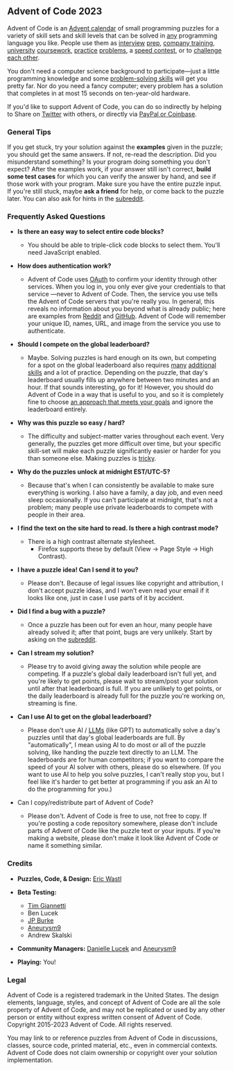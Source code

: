 [](#advent-of-code-2023)Advent of Code 2023
---
Advent of Code is an [Advent calendar](https://en.wikipedia.org/wiki/Advent_calendar)
of small programming puzzles for a variety of skill sets and skill levels that can be solved
in [any](https://github.com/search?q=advent+of+code) programming language you like. 
People use them as 
[interview](https://y3l2n.com/2018/05/09/interview-prep-advent-of-code/)
[prep](https://twitter.com/dznqbit/status/1037607793144938497),
[company training](https://twitter.com/pgoultiaev/status/950805811583963137),
[university](https://gitlab.com/imhoffman/fa19b4-mat3006/wikis/home)
[coursework](https://gribblelab.org/teaching/scicomp2021/index.html),
[practice](https://twitter.com/mrdanielklein/status/936267621468483584)
[problems](https://comp215.blogs.rice.edu/),
a [speed contest](https://adventofcode.com/leaderboard),
or to [challenge each other](https://www.reddit.com/r/adventofcode/search?q=flair%3Aupping&restrict_sr=on).

You don't need a computer science background
to participate—just a little programming knowledge and some 
[problem-solving skills](https://www.reddit.com/r/adventofcode/comments/7kd8jt/what_would_you_say_are_the_minimal_skills_for/dre0uu3/)
will get you pretty far. 
Nor do you need a fancy computer;
every problem has a solution that completes in at most 15 seconds on ten-year-old hardware.

If you'd like to support Advent of Code, 
you can do so indirectly
by helping
to Share on [Twitter](https://twitter.com/intent/tweet?text=Daily+programming+puzzles+at+Advent+of+Code&url=https%3A%2F%2Fadventofcode%2Ecom%2F&related=ericwastl&hashtags=AdventOfCode)
with others, or directly via [PayPal or Coinbase](https://adventofcode.com/2023/support).

### [](#general-tips)General Tips
If you get stuck, try your solution against the **examples** given in the puzzle;
you should get the same answers. 
If not, re-read the description. 
Did you misunderstand something?
Is your program doing something you don't expect?
After the examples work, if your answer still isn't correct,
**build some test cases** for which you can verify the answer by hand,
and see if those work with your program. 
Make sure you have the entire puzzle input. 
If you're still stuck, maybe **ask a friend** for help, 
or come back to the puzzle later. 
You can also ask for hints in the [subreddit](https://www.reddit.com/r/adventofcode/).

### [](#frequently-asked-questions)Frequently Asked Questions

* **Is there an easy way to select entire code blocks?**
  * You should be able to triple-click code blocks to select them. 
  You'll need JavaScript enabled.

* **How does authentication work?** 
  * Advent of Code uses [OAuth](https://en.wikipedia.org/wiki/OAuth)
  to confirm your identity through other services. When you log in,
  you only ever give your credentials to that service —never to Advent of Code.
  Then, the service you use tells the Advent of Code servers that you're really you.
  In general, this reveals no information about you beyond what is already public;
  here are examples from [Reddit](https://api.reddit.com/user/reddit/about)
  and [GitHub](https://api.github.com/users/octocat).
  Advent of Code will remember your unique ID, names, URL,
  and image from the service you use to authenticate.

* **Should I compete on the global leaderboard?**
  * Maybe.
  Solving puzzles is hard enough on its own,
  but competing for a spot on the global leaderboard also requires
  [many](https://blog.vero.site/post/advent-leaderboard) 
  [additional](https://kevinyap.ca/2019/12/going-fast-in-advent-of-code/)
  [skills](https://gist.github.com/mcpower/87427528b9ba5cac6f0c679370789661)
  and a lot of practice.
  Depending on the puzzle, that day's leaderboard usually fills up 
  anywhere between two minutes and an hour.
  If that sounds interesting, go for it!
  However, you should do Advent of Code in a way that is useful to you,
  and so it is completely fine to choose [an approach that 
  meets your goals](https://www.reddit.com/r/adventofcode/comments/e2wjhf/comment/f90ksek/)
  and ignore the leaderboard entirely.

* **Why was this puzzle so easy / hard?**
  * The difficulty and subject-matter varies throughout each event.
  Very generally, the puzzles get more difficult over time,
  but your specific skill-set will make each puzzle significantly easier or harder
  for you than someone else. 
  Making puzzles is [tricky](https://www.reddit.com/r/adventofcode/comments/7idn6k/question_why_does_the_difficulty_vary_so_much/dqy08tk/).

* **Why do the puzzles unlock at midnight EST/UTC-5?**
  * Because that's when I can consistently be available to make sure everything is working.
  I also have a family, a day job, and even need sleep occasionally.
  If you can't participate at midnight, that's not a problem;
  many people use private leaderboards to compete with people in their area.

* **I find the text on the site hard to read. Is there a high contrast mode?**
  * There is a high contrast alternate stylesheet.
    * Firefox supports these by default (View -> Page Style -> High Contrast).

* **I have a puzzle idea! Can I send it to you?** 
  * Please don't. 
  Because of legal issues like copyright and attribution,
  I don't accept puzzle ideas,
  and I won't even read your email if it looks like one,
  just in case I use parts of it by accident.

* **Did I find a bug with a puzzle?**
  * Once a puzzle has been out for even an hour, many people have already solved it;
  after that point, bugs are very unlikely.
  Start by asking on the [subreddit](https://www.reddit.com/r/adventofcode/).

* **Can I stream my solution?**
  * Please try to avoid giving away the solution while people are competing.
  If a puzzle's global daily leaderboard isn't full yet,
  and you're likely to get points, 
  please wait to stream/post your solution until after that leaderboard is full.
  If you are unlikely to get points,
  or the daily leaderboard is already full for the puzzle you're working on,
  streaming is fine.

* **Can I use AI to get on the global leaderboard?**
  * Please don't use AI / [LLMs](https://en.wikipedia.org/wiki/Large_language_model)
  (like GPT) to automatically solve a day's puzzles
  until that day's global leaderboards are full.
  By "automatically", I mean using AI to do most or all of the puzzle solving,
  like handing the puzzle text directly to an LLM.
  The leaderboards are for human competitors;
  if you want to compare the speed of your AI solver with others, please do so elsewhere.
  (If you want to use AI to help you solve puzzles, I can't really stop you,
  but I feel like it's harder to get better at programming 
  if you ask an AI to do the programming for you.)

* Can I copy/redistribute part of Advent of Code?
  * Please don't. 
  Advent of Code is free to use, not free to copy. 
  If you're posting a code repository somewhere,
  please don't include parts of Advent of Code like the puzzle text or your inputs.
  If you're making a website, please don't make it look like Advent of Code
  or name it something similar.


### [](#credits)Credits

* **Puzzles, Code, & Design:** [Eric Wastl](http://was.tl/)

* **Beta Testing:**
  * [Tim Giannetti](https://twitter.com/Sr_Giannetti)
  * Ben Lucek
  * [JP Burke](http://thespaceabove.us/)
  * [Aneurysm9](https://twitter.com/Aneurysm9)
  * Andrew Skalski

* **Community Managers:** [Danielle Lucek](https://reddit.com/message/compose/?to=/r/adventofcode)
and [Aneurysm9](https://twitter.com/Aneurysm9)

* **Playing:** You!

### [](#legal)Legal

Advent of Code is a registered trademark in the United States. 
The design elements, language, styles, and concept of Advent of Code are all the sole property of Advent of Code,
and may not be replicated or used by any other person or entity without express written consent of Advent of Code.
Copyright 2015-2023 Advent of Code. 
All rights reserved.

You may link to or reference puzzles from Advent of Code in discussions, classes, source code, printed material, etc.,
even in commercial contexts.
Advent of Code does not claim ownership or copyright over your solution implementation.

